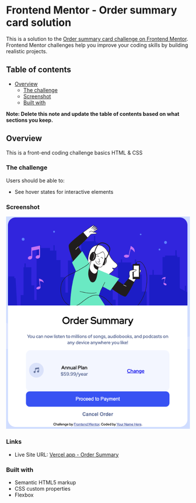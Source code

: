 # Frontend Mentor - Order summary card solution

This is a solution to the [Order summary card challenge on Frontend Mentor](https://www.frontendmentor.io/challenges/order-summary-component-QlPmajDUj). Frontend Mentor challenges help you improve your coding skills by building realistic projects. 

## Table of contents

- [Overview](#overview)
  - [The challenge](#the-challenge)
  - [Screenshot](#screenshot)
  - [Built with](#built-with)

**Note: Delete this note and update the table of contents based on what sections you keep.**

## Overview
This is a front-end coding challenge basics HTML & CSS
### The challenge

Users should be able to:

- See hover states for interactive elements

### Screenshot

![](./orderSummary.png)

### Links
- Live Site URL: [Vercel app - Order Summary](https://order-summary-trainning.vercel.app/)

### Built with

- Semantic HTML5 markup
- CSS custom properties
- Flexbox

